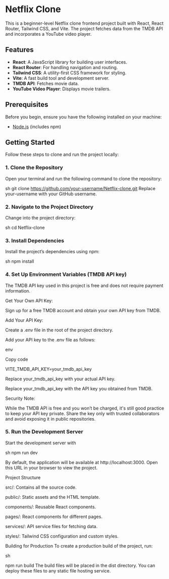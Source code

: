 # Netflix Clone

This is a beginner-level Netflix clone frontend project built with React, React Router, Tailwind CSS, and Vite. The project fetches data from the TMDB API and incorporates a YouTube video player.

## Features

- **React**: A JavaScript library for building user interfaces.
- **React Router**: For handling navigation and routing.
- **Tailwind CSS**: A utility-first CSS framework for styling.
- **Vite**: A fast build tool and development server.
- **TMDB API**: Fetches movie data.
- **YouTube Video Player**: Displays movie trailers.

## Prerequisites

Before you begin, ensure you have the following installed on your machine:

- [Node.js](https://nodejs.org/) (includes npm)

## Getting Started

Follow these steps to clone and run the project locally:

### 1. Clone the Repository

Open your terminal and run the following command to clone the repository:

sh
git clone https://github.com/your-username/Netflix-clone.git
Replace your-username with your GitHub username.

### 2. Navigate to the Project Directory

Change into the project directory:

sh
cd Netflix-clone

### 3. Install Dependencies

Install the project’s dependencies using npm:

sh
npm install

### 4. Set Up Environment Variables (TMDB API key)


The TMDB API key used in this project is free and does not require payment information. 

Get Your Own API Key:

Sign up for a free TMDB account and obtain your own API key from TMDB.

Add Your API Key:

Create a .env file in the root of the project directory.

Add your API key to the .env file as follows:

env

Copy code

VITE_TMDB_API_KEY=your_tmdb_api_key

Replace your_tmdb_api_key with your actual API key.


Replace your_tmdb_api_key with the API key you obtained from TMDB.

Security Note:

While the TMDB API is free and you won’t be charged, it's still good practice to keep your API key private. Share the key only with trusted collaborators and avoid exposing it in public repositories.


### 5. Run the Development Server

Start the development server with

sh
npm run dev

By default, the application will be available at http://localhost:3000. Open this URL in your browser to view the project.

Project Structure

src/: Contains all the source code.

public/: Static assets and the HTML template.

components/: Reusable React components.

pages/: React components for different pages.

services/: API service files for fetching data.

styles/: Tailwind CSS configuration and custom styles.


Building for Production
To create a production build of the project, run:

sh

npm run build
The build files will be placed in the dist directory. You can deploy these files to any static file hosting service.
